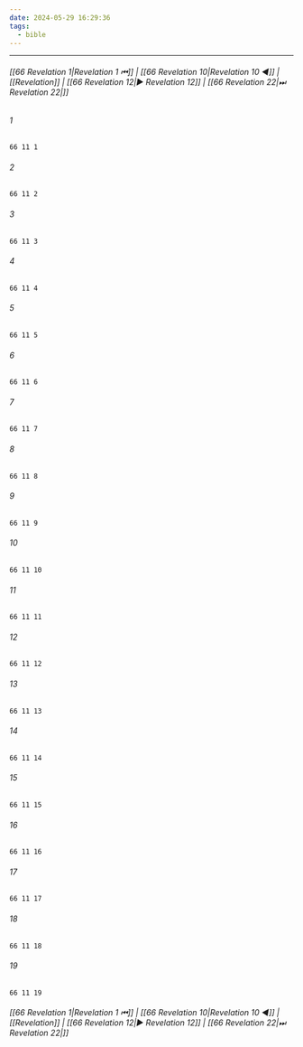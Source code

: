 ```yaml
---
date: 2024-05-29 16:29:36
tags:
  - bible
---
```

___

###### [[66 Revelation 1|Revelation 1 ⏮]] | [[66 Revelation 10|Revelation 10 ◀]] | [[Revelation]] | [[66 Revelation 12|▶ Revelation 12]] | [[66 Revelation 22|⏭ Revelation 22|]]

###### 1
``` verse
66 11 1 
```
###### 2
``` verse
66 11 2 
```
###### 3
``` verse
66 11 3 
```
###### 4
``` verse
66 11 4 
```
###### 5
``` verse
66 11 5 
```
###### 6
``` verse
66 11 6 
```
###### 7
``` verse
66 11 7 
```
###### 8
``` verse
66 11 8 
```
###### 9
``` verse
66 11 9 
```
###### 10
``` verse
66 11 10 
```
###### 11
``` verse
66 11 11 
```
###### 12
``` verse
66 11 12 
```
###### 13
``` verse
66 11 13 
```
###### 14
``` verse
66 11 14 
```
###### 15
``` verse
66 11 15 
```
###### 16
``` verse
66 11 16 
```
###### 17
``` verse
66 11 17 
```
###### 18
``` verse
66 11 18 
```
###### 19
``` verse
66 11 19 
```

###### [[66 Revelation 1|Revelation 1 ⏮]] | [[66 Revelation 10|Revelation 10 ◀]] | [[Revelation]] | [[66 Revelation 12|▶ Revelation 12]] | [[66 Revelation 22|⏭ Revelation 22|]]

